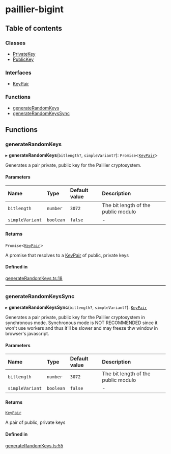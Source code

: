 # paillier-bigint

## Table of contents

### Classes

- [PrivateKey](classes/PrivateKey.md)
- [PublicKey](classes/PublicKey.md)

### Interfaces

- [KeyPair](interfaces/KeyPair.md)

### Functions

- [generateRandomKeys](API.md#generaterandomkeys)
- [generateRandomKeysSync](API.md#generaterandomkeyssync)

## Functions

### generateRandomKeys

▸ **generateRandomKeys**(`bitlength?`, `simpleVariant?`): `Promise`<[`KeyPair`](interfaces/KeyPair.md)\>

Generates a pair private, public key for the Paillier cryptosystem.

#### Parameters

| Name | Type | Default value | Description |
| :------ | :------ | :------ | :------ |
| `bitlength` | `number` | `3072` | The bit length of the public modulo |
| `simpleVariant` | `boolean` | `false` | - |

#### Returns

`Promise`<[`KeyPair`](interfaces/KeyPair.md)\>

A promise that resolves to a [KeyPair](interfaces/KeyPair.md) of public, private keys

#### Defined in

[generateRandomKeys.ts:18](https://github.com/juanelas/paillier-bigint/blob/63a69bb/src/ts/generateRandomKeys.ts#L18)

___

### generateRandomKeysSync

▸ **generateRandomKeysSync**(`bitlength?`, `simpleVariant?`): [`KeyPair`](interfaces/KeyPair.md)

Generates a pair private, public key for the Paillier cryptosystem in synchronous mode.
Synchronous mode is NOT RECOMMENDED since it won't use workers and thus it'll be slower and may freeze thw window in browser's javascript.

#### Parameters

| Name | Type | Default value | Description |
| :------ | :------ | :------ | :------ |
| `bitlength` | `number` | `3072` | The bit length of the public modulo |
| `simpleVariant` | `boolean` | `false` | - |

#### Returns

[`KeyPair`](interfaces/KeyPair.md)

A pair of public, private keys

#### Defined in

[generateRandomKeys.ts:55](https://github.com/juanelas/paillier-bigint/blob/63a69bb/src/ts/generateRandomKeys.ts#L55)
